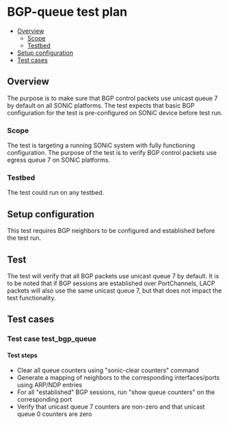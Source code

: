 # BGP-queue test plan

* [Overview](#Overview)
   * [Scope](#Scope)
   * [Testbed](#Testbed)
* [Setup configuration](#Setup%20configuration)
* [Test cases](#Test%20cases)

## Overview
The purpose is to make sure that BGP control packets use unicast queue 7 by default on all SONiC platforms.
The test expects that basic BGP configuration for the test is pre-configured on SONiC device before test run.

### Scope
The test is targeting a running SONiC system with fully functioning configuration. The purpose of the test is to verify BGP control packets use egress queue 7 on SONiC platforms.

### Testbed
The test could run on any testbed.

## Setup configuration
This test requires BGP neighbors to be configured and established before the test run.

## Test
The test will verify that all BGP packets use unicast queue 7 by default. It is to be noted that if BGP sessions are established over PortChannels, LACP packets will also use the same unicast queue 7, but that does not impact the test functionality.

## Test cases
### Test case test_bgp_queue
#### Test steps
* Clear all queue counters using "sonic-clear counters" command
* Generate a mapping of neighbors to the corresponding interfaces/ports using ARP/NDP entries
* For all "established" BGP sessions, run "show queue counters" on the corresponding port
* Verify that unicast queue 7 counters are non-zero and that unicast queue 0 counters are zero
